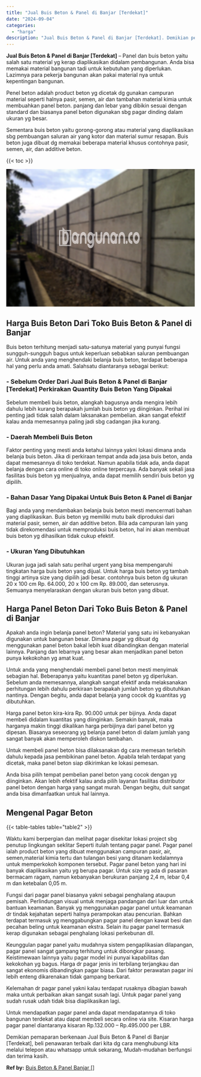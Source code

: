 ```yaml
---
title: "Jual Buis Beton & Panel di Banjar [Terdekat]"
date: "2024-09-04"
categories: 
  - "harga"
description: "Jual Buis Beton & Panel di Banjar [Terdekat]. Demikian pemaparan berkenaan Jual Buis Beton & Panel di Banjar [Terdekat], beli penawaran terbaik dari kita d..."
---
```


**Jual Buis Beton & Panel di Banjar \[Terdekat\]** – Panel dan buis beton yaitu salah satu material yg kerap diaplikasikan didalam pembangunan. Anda bisa memakai material bangunan tadi untuk kebutuhan yang diperlukan. Lazimnya para pekerja bangunan akan pakai material nya untuk kepentingan bangunan.

Penel beton adalah product beton yg dicetak dg gunakan campuran material seperti halnya pasir, semen, air dan tambahan material kimia untuk membuahkan panel beton. panjang dan lebar yang dibikin sesuai dengan standard dan biasanya panel beton digunakan sbg pagar dinding dalam ukuran yg besar.

Sementara buis beton yaitu gorong-gorong atau material yang diaplikasikan sbg pembuangan saluran air yang kotor dan material sumur resapan. Buis beton juga dibuat dg memakai beberapa material khusus contohnya pasir, semen, air, dan additive beton.

{{< toc >}}

![Jual Buis Beton & Panel di Banjar [Terdekat]](/images/jual-panel-buis-beton-murah-37.png)

## Harga Buis Beton Dari Toko Buis Beton & Panel di Banjar

Buis beton terhitung menjadi satu-satunya material yang punyai fungsi sungguh-sungguh bagus untuk keperluan sebabkan saluran pembuangan air. Untuk anda yang menghendaki belanja buis beton, terdapat beberapa hal yang perlu anda amati. Salahsatu diantaranya sebagai berikut:

### \- Sebelum Order Dari Jual Buis Beton & Panel di Banjar \[Terdekat\] Perkirakan Quantity Buis Beton Yang Dipakai

Sebelum membeli buis beton, alangkah bagusnya anda mengira lebih dahulu lebih kurang berapakah jumlah buis beton yg diinginkan. Perihal ini penting jadi tidak salah dalam laksanakan pembelian. akan sangat efektif kalau anda memesannya paling jadi sbg cadangan jika kurang.

### \- Daerah Membeli Buis Beton

Faktor penting yang mesti anda ketahui lainnya yakni lokasi dimana anda belanja buis beton. Jika di perkiraan tempat anda ada jasa buis beton, anda dapat memesannya di toko terdekat. Namun apabila tidak ada, anda dapat belanja dengan cara online di toko online terpercaya. Ada banyak sekali jasa fasilitas buis beton yg menjualnya, anda dapat memilih sendiri buis beton yg dipilih.

### \- Bahan Dasar Yang Dipakai Untuk Buis Beton & Panel di Banjar

Bagi anda yang mendambakan belanja buis beton mesti mencermati bahan yang diaplikasikan. Buis beton yg memiliki mutu baik diproduksi dari material pasir, semen, air dan additive beton. Bila ada campuran lain yang tidak direkomendasi untuk memproduksi buis beton, hal ini akan membuat buis beton yg dihasilkan tidak cukup efektif.

### \- Ukuran Yang Dibutuhkan

Ukuran juga jadi salah satu perihal urgent yang bisa mempengaruhi tingkatan harga buis beton yang dijual. Untuk harga buis beton yg tambah tinggi artinya size yang dipilih jadi besar. contohnya buis beton dg ukuran 20 x 100 cm Rp. 64.000, 20 x 100 cm Rp. 89.000, dan seterusnya. Semuanya menyelaraskan dengan ukuran buis beton yang dibuat.

## Harga Panel Beton Dari Toko Buis Beton & Panel di Banjar

Apakah anda ingin belanja panel beton? Material yang satu ini kebanyakan digunakan untuk bangunan besar. Dimana pagar yg dibuat dg menggunakan panel beton bakal lebih kuat dibandingkan dengan material lainnya. Panjang dan lebarnya yang besar akan menjadikan panel beton punya kekokohan yg amat kuat.

Untuk anda yang menghendaki membeli panel beton mesti menyimak sebagian hal. Beberapanya yaitu kuantitas panel beton yg diperlukan. Sebelum anda memesannya, alangkah sangat efektif anda melaksanakan perhitungan lebih dahulu perkiraan berapakah jumlah beton yg dibutuhkan nantinya. Dengan begitu, anda dapat belanja yang cocok dg kuantitas yg dibutuhkan.

Harga panel beton kira-kira Rp. 90.000 untuk per bijinya. Anda dapat membeli didalam kuantitas yang diinginkan. Semakin banyak, maka harganya makin tinggi dikalikan harga perbijinya dari panel beton yg dipesan. Biasanya seseorang yg belanja panel beton di dalam jumlah yang sangat banyak akan memperoleh diskon tambahan.

Untuk membeli panel beton bisa dilaksanakan dg cara memesan terlebih dahulu kepada jasa pembikinan panel beton. Apabila telah terdapat yang dicetak, maka panel beton siap dikirimkan ke lokasi pemesan.

Anda bisa pilih tempat pembelian panel beton yang cocok dengan yg diinginkan. Akan lebih efektif kalau anda pilih layanan fasilitas distributor panel beton dengan harga yang sangat murah. Dengan begitu, duit sangat anda bisa dimanfaatkan untuk hal lainnya.

## Mengenal Pagar Beton

{{< table-tables table="table2" >}}

Waktu kami berpergian dan melihat pagar disekitar lokasi project sbg penutup lingkungan seklitar Seperti itulah tentang pagar panel. Pagar panel ialah product beton yang dibuat menggunakan campuran pasir, air, semen,material kimia tertu dan tulangan besi yang ditanam kedalamnya untuk memperkokoh komponen tersebut. Pagar panel beton yang hari ini banyak diaplikasikan yaitu yg berupa pagar. Untuk size yg ada di pasaran bermacam ragam, namun kebanyakan berukuran panjang 2,4 m, lebar 0,4 m dan ketebalan 0,05 m.

Fungsi dari pagar panel biasanya yakni sebagai penghalang ataupun pemisah. Perlindungan visual untuk menjaga pandangan dari luar dan untuk bantuan keamanan. Banyak yg menggunakan pagar panel untuk keamanan dr tindak kejahatan seperti halnya perampokan atau pencurian. Bahkan terdapat termasuk yg menggabungkan pagar panel dengan kawat besi dan pecahan beling untuk keamanan ekstra. Selain itu pagar panel termasuk kerap digunakan sebagai penghalang lokasi perkebunan dll.

Keunggulan pagar panel yaitu mudahnya sistem pengaplikasian dilapangan, pagar panel sangat gampang terhitung untuk dibongkar pasang. Keistimewaan lainnya yaitu pagar model ini punyai kapabilitas dan kekokohan yg bagus. Harga dr pagar jenis ini terbilang terjangkau dan sangat ekonomis dibandingkan pagar biasa. Dari faktor perawatan pagar ini lebih enteng dikarenakan tidak gampang berkarat.

Kelemahan dr pagar panel yakni kalau terdapat rusaknya dibagian bawah maka untuk perbaikan akan sangat susah lagi. Untuk pagar panel yang sudah rusak udah tidak bisa diaplikasikan lagi.

Untuk mendapatkan pagar panel anda dapat mendapatannya di toko bangunan terdekat atau dapat membeli secara online via site. Kisaran harga pagar panel diantaranya kisaran Rp.132.000 – Rp.495.000 per LBR.

Demikian pemaparan berkenaan Jual Buis Beton & Panel di Banjar \[Terdekat\], beli penawaran terbaik dari kita dg cara menghubungi kita melalui telepon atau whatsapp untuk sekarang, Mudah-mudahan berfungsi dan terima kasih.

**Ref by:** [Buis Beton & Panel Banjar []](https://id.wikipedia.org/wiki/Buis)
